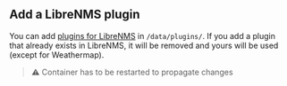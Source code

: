 ## Add a LibreNMS plugin

You can add [plugins for LibreNMS](https://docs.librenms.org/Extensions/Plugin-System/) in `/data/plugins/`. If you
add a plugin that already exists in LibreNMS, it will be removed and yours will be used (except for Weathermap).

> ⚠️ Container has to be restarted to propagate changes
